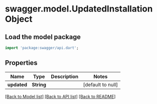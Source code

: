 # swagger.model.UpdatedInstallationObject

## Load the model package
```dart
import 'package:swagger/api.dart';
```

## Properties
Name | Type | Description | Notes
------------ | ------------- | ------------- | -------------
**updated** | **String** |  | [default to null]

[[Back to Model list]](../README.md#documentation-for-models) [[Back to API list]](../README.md#documentation-for-api-endpoints) [[Back to README]](../README.md)


